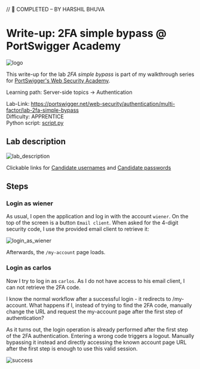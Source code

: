 // 📝 COMPLETED – BY HARSHIL BHUVA

# Write-up: 2FA simple bypass @ PortSwigger Academy

![logo](img/logo.png)

This write-up for the lab *2FA simple bypass* is part of my walkthrough series for [PortSwigger's Web Security Academy](https://portswigger.net/web-security).

Learning path: Server-side topics → Authentication

Lab-Link: <https://portswigger.net/web-security/authentication/multi-factor/lab-2fa-simple-bypass>  
Difficulty: APPRENTICE  
Python script: [script.py](script.py)  

## Lab description

![lab_description](img/lab_description.png)

Clickable links for [Candidate usernames](https://portswigger.net/web-security/authentication/auth-lab-usernames) and [Candidate passwords](https://portswigger.net/web-security/authentication/auth-lab-passwords)

## Steps

### Login as wiener

As usual, I open the application and log in with the account `wiener`. On the top of the screen is a button `Email client`. When asked for the 4-digit security code, I use the provided email client to retrieve it:

![login_as_wiener](img/login_as_wiener.png)

Afterwards, the `/my-account` page loads.

### Login as carlos

Now I try to log in as `carlos`. As I do not have access to his email client, I can not retrieve the 2FA code. 

I know the normal workflow after a successful login - it redirects to /my-account. What happens if I, instead of trying to find the 2FA code, manually change the URL and request the my-account page after the first step of authentication?

As it turns out, the login operation is already performed after the first step of the 2FA authentication. Entering a wrong code triggers a logout. Manually bypassing it instead and directly accessing the known account page URL after the first step is enough to use this valid session.

![success](img/success.png)
